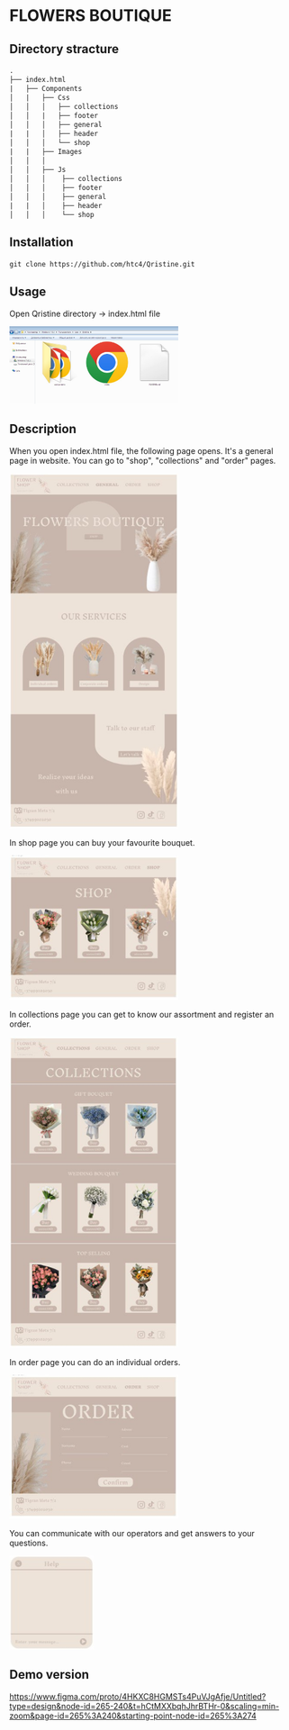 # FLOWERS BOUTIQUE

## Directory stracture

```
.
├── index.html
|   ├── Components
│   |   ├── Css
│   │   │   ├── collections
│   │   |   ├── footer
│   │   │   ├── general
|   |   │   ├── header
│   │   │   └── shop
|   |   ├── Images
│   │   │
│   │   ├── Js
│   │   │    ├── collections
│   │   │    ├── footer
│   │   │    ├── general
|   |   │    ├── header
│   │   │    └── shop
```

## Installation 

```
git clone https://github.com/htc4/Qristine.git
```

## Usage 

Open Qristine directory -> index.html file

<img src="./images/open.jpg" alt="open" width="300">

## Description

When you open index.html file, the following page opens. It's a general page in website. 
You can go to "shop", "collections" and "order" pages.

<img src="./images/general.jpg" alt="general" width="300">

In shop page you can buy your favourite bouquet.

<img src="./images/shop.jpg" alt="general" width="300">

In collections page you can get to know our assortment and register an order.

<img src="./images/collections.jpg" alt="general" width="300">

In order page you can do an individual orders.

<img src="./images/order.jpg" alt="general" width="300">

You can communicate with our operators and get answers to your questions.

<img src="./images/chat.jpg" alt="general" width="150">

## Demo version
 https://www.figma.com/proto/4HKXC8HGMSTs4PuVJgAfje/Untitled?type=design&node-id=265-240&t=hCtMXXbqhJhrBTHr-0&scaling=min-zoom&page-id=265%3A240&starting-point-node-id=265%3A274
